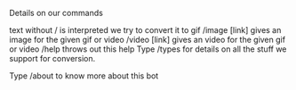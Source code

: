 Details on our commands

text without / is interpreted we try to convert it to gif
/image [link] gives an image for the given gif or video
/video [link] gives an video for the given gif or video
/help throws out this help
Type /types for details on all the stuff we support for conversion.

Type /about to know more about this bot